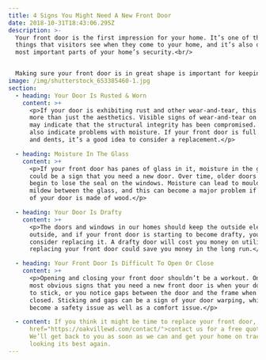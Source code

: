 ```yaml
---
title: 4 Signs You Might Need A New Front Door
date: 2018-10-31T18:43:06.295Z
description: >-
  Your front door is the first impression for your home. It’s one of the first
  things that visitors see when they come to your home, and it’s also one of the
  most important parts of your home’s security.<br/>


  Making sure your front door is in great shape is important for keeping your family protected and your home looking its best. Here are some telltale signs that you may need a new front door:
image: /img/shutterstock_653385460-1.jpg
section:
  - heading: Your Door Is Rusted & Worn
    content: >+
      <p>If your door is exhibiting rust and other wear-and-tear, this is about
      more than just the aesthetics. Visible signs of wear-and-tear on your door
      may indicate that the structural integrity has been compromised. Rust can
      also indicate problems with moisture. If your front door is full of rust
      and dents, it’s a good idea to consider a replacement.</p>

  - heading: Moisture In The Glass
    content: >+
      <p>If your front door has panes of glass in it, moisture in the glass
      could be a sign that you need a new door. Over time, older doors will
      begin to lose the seal on the windows. Moisture can lead to mould and
      mildew between the glass, and this can become a major problem if any part
      of your door is made of wood.</p>

  - heading: Your Door Is Drafty
    content: >+
      <p>The doors and windows in our homes should keep the outside elements
      outside, and if your front door is starting to become drafty, you should
      consider replacing it. A drafty door will cost you money on utilities, so
      replacing your front door could save you money in the long run.</p>

  - heading: Your Front Door Is Difficult To Open Or Close
    content: >+
      <p>Opening and closing your front door shouldn’t be a workout. One of the
      most obvious signs that you need a new front door is when your door begins
      to stick, or you notice gaps between the door and the frame when it’s
      closed. Sticking and gaps can be a sign of your door warping, which can
      become a safety issue as well as a comfort issue.</p>

  - content: If you think it might be time to replace your front door, <a
      href="https://oakvillewd.com/contact/">contact us for a free quote!</a>
      We’ll get back to you as soon as we can and get your home on track to
      looking its best again.
---
```


